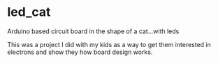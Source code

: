 # led_cat

Arduino based circuit board in the shape of a cat...with leds

This was a project I did with my kids as a way to get them interested in electrons and show they how board design works.
